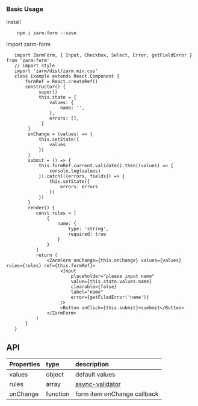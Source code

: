
### Basic Usage
install 
```
    npm i zarm-form --save
```
import zarm-form

```
   import ZarmForm, { Input, Checkbox, Select, Error, getFieldError } from 'zarm-form'
   // import style
   import 'zarm/dist/zarm.min.css'
   class Example extends React.Component {
       formRef = React.createRef()
       constructor() {
            super()
            this.state = {
                values: {
                    name: '',
                },
                errors: [],
             }    
        }
        onChange = (values) => {
            this.setState({
                values
            })
        }
        submit = () => {
            this.formRef.current.validate().then((values) => {
                console.log(values)
            }).catch(({errors, fields}) => {
                this.setState({
                    errors: errors
                })
            })    
        }
        render() {
           const rules = [
               {
                   name: {
                       type: 'string',
                       required: true
                   }
               }
           ]
           return (
               <ZarmForm onChange={this.onChange} values={values} rules={rules} ref={this.formRef}>
                    <Input 
                        placeholder="please input name" 
                        value={this.state.values.name} 
                        clearable={false} 
                        label="name"
                        error={getFiledError('name')}
                    />
                    <Button onClick={this.submit}>sumbmit</Button>
               </ZarmForm>
           )
       }
   }
```

## API

| Properties | type | description |
| :--- | :--- | :--- |
| values | object | default values |
| rules | array | [async-validator](https://github.com/yiminghe/async-validator) |
| onChange | function | form item onChange callback |


